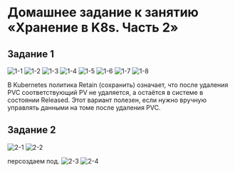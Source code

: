 # Домашнее задание к занятию «Хранение в K8s. Часть 2»
## Задание 1
![1-1](https://github.com/user-attachments/assets/d71c05a5-3e74-4add-b4cf-481e34d7be3f)
![1-2](https://github.com/user-attachments/assets/67797f62-371c-4696-87b8-83c3eb63023c)
![1-3](https://github.com/user-attachments/assets/6841d0f7-90b2-44e3-a895-6670f1823139)
![1-4](https://github.com/user-attachments/assets/c95e1d9a-3589-44c3-8db0-9f23f09c8dba)
![1-5](https://github.com/user-attachments/assets/82018237-28eb-4469-a8cc-7a8ee9aec1a6)
![1-6](https://github.com/user-attachments/assets/0f13a465-455c-4539-81a8-da2d3b5164ae)
![1-7](https://github.com/user-attachments/assets/945aa2c5-8c64-4b94-8e0c-3118df47b0c6)
![1-8](https://github.com/user-attachments/assets/3afda321-7a56-4b09-9b43-c2d46f2b8e0a)

В Kubernetes политика Retain (сохранить) означает, что после удаления PVC соответствующий PV не удаляется, а остаётся в системе в состоянии Released. Этот вариант полезен, если нужно вручную управлять данными на томе после удаления PVC.

## Задание 2
![2-1](https://github.com/user-attachments/assets/87165a05-0047-4b30-96e1-799a11dbc9f8)
![2-2](https://github.com/user-attachments/assets/aa779d20-9f37-4a0f-aef2-0af0d6f71bfd)

персоздаем под.
![2-3](https://github.com/user-attachments/assets/83a8b3dc-13b2-4729-8555-739494faf9ef)
![2-4](https://github.com/user-attachments/assets/dd15c64a-0ab9-481c-a325-b8a1a590a88d)
